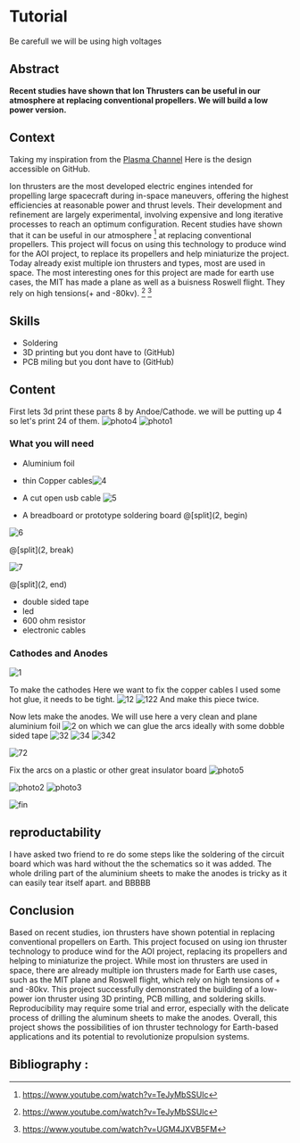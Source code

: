 # Tutorial
Be carefull we will be using high voltages
## Abstract
**Recent studies have shown that Ion Thrusters can be useful in our
atmosphere at replacing conventional propellers. We will build a low
power version.**

## Context
Taking my inspiration from the [Plasma Channel](https://www.youtube.com/watch?v=nrEBoPYS4ns) Here is the design accessible on GitHub.


Ion thrusters are the most developed electric engines intended for propelling large spacecraft during in-space maneuvers, offering the highest efficiencies at reasonable power and thrust levels. Their development and refinement are largely experimental, involving expensive and long 
iterative processes to reach an optimum configuration. Recent studies 
have shown that it can be useful in our atmosphere [^1] at 
replacing conventional propellers. This project will focus on using this 
technology to produce wind for the AOI project, to replace its propellers 
and help miniaturize the project. 
Today already exist multiple ion thrusters and types, most are used in 
space. 
The most interesting ones for this project are made for earth use cases, the 
MIT has made a plane as well as a buisness Roswell flight. They rely on high tensions(+ and -80kv). [^1] [^2]



## Skills
- Soldering
- 3D printing but you dont have to (GitHub)
- PCB miling but you dont have to (GitHub)

## Content 
First lets 3d print these parts 8 by Andoe/Cathode. we will be putting up 4 so let's print 24 of them.
![photo4](photo4.jpeg)
![photo1](photo1.png)

### What you will need
- Aluminium foil 

- thin Copper cables![4](4.png)

- A cut open usb cable
![5](5.png)

- A breadboard or prototype soldering board
@[split](2, begin)

![6](6.png)

@[split](2, break)

![7](7.jpg)

@[split](2, end)

- double sided tape
- led 
- 600 ohm resistor
- electronic cables



### Cathodes and Anodes
![1](1.jpg)

To make the cathodes
Here we want to fix the copper cables I used some hot glue, it needs to be tight.
![12](12.jpg)
![122](122.jpg)
And make this piece twice.

Now lets make the anodes.
We will use here a very clean and plane aluminium foil
![2](2.jpg)
on which we can glue the arcs ideally with some dobble sided tape
![32](32.jpg)
![34](34.jpg)
![342](342.jpg)

![72](72.jpg)

Fix the arcs on a plastic or other great insulator board
![photo5](merde.jpg)

![photo2](photo2_10k.png)
![photo3](photo3_5k.png)


![fin](putain.jpg)

<!-- ## Stats on the propulsion system -->
## reproductability
I have asked two friend to re do some steps like the soldering of the circuit board which was hard without the the schematics so it was added. 
The whole driling part of the aluminium sheets to make the anodes is tricky as it can easily tear itself apart. and BBBBB 

## Conclusion
Based on recent studies, ion thrusters have shown potential in replacing conventional propellers on Earth. This project focused on using ion thruster technology to produce wind for the AOI project, replacing its propellers and helping to miniaturize the project. While most ion thrusters are used in space, there are already multiple ion thrusters made for Earth use cases, such as the MIT plane and Roswell flight, which rely on high tensions of + and -80kv. This project successfully demonstrated the building of a low-power ion thruster using 3D printing, PCB milling, and soldering skills. Reproducibility may require some trial and error, especially with the delicate process of drilling the aluminum sheets to make the anodes. Overall, this project shows the possibilities of ion thruster technology for Earth-based applications and its potential to revolutionize propulsion systems.

## Bibliography : 
[^1]: https://www.youtube.com/watch?v=TeJyMbSSUIc
[^2]: https://www.youtube.com/watch?v=UGM4JXVB5FM